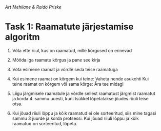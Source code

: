 *Art Mehilane & Raido Priske*
# Task 1: Raamatute järjestamise algoritm

1. Võta ette riiul, kus on raamatud, mille kõrgused on erinevad

2. Mõõda iga raamatu kõrgus ja pane see kirja

3. Võta esimene raamat ja võrdle seda teise raamatuga

4. Kui esimene raamat on kõrgem kui teine: Vaheta nende asukohti
   Kui teine raamat on kõrgem või sama kõrge: Ära tee midagi

6. Liigu järgmisele raamatule ja võrdle sellest raamatust järgmist raamatut ja korda 4. sammu uuesti, kuni tsükkel lõpetatakse jõudes riiuli teise otsa.

7. Kui jõuad riiuli lõppu ja kõik raamatud ei ole sorteeritud, siis mine tagasi sammu 3 juurde ja korda protsessi.
   Kui jõuad riiuli lõppu ja kõik raamatud on sorteeritud, lõpeta. 
